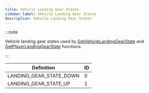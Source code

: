 ```yaml
---
title: Vehicle Landing Gear States
sidebar_label: Vehicle Landing Gear States
description: Vehicle Landing Gear States
---
```


:::note

Vehicle landing gear states used by [GetVehicleLandingGearState](../functions/GetVehicleLandingGearState) and [GetPlayerLandingGearState](../functions/GetPlayerLandingGearState) functions.

:::

| Definition              | ID |
|-------------------------|----|
| LANDING_GEAR_STATE_DOWN | 0  |
| LANDING_GEAR_STATE_UP   | 1  |
